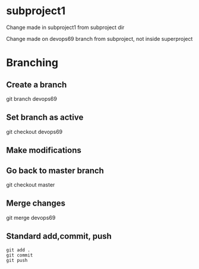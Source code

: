 # subproject1
Change made in subproject1 from subproject dir

Change made on devops69 branch from subproject, not inside superproject

# Branching 

## Create a branch
git branch devops69

## Set branch as active
git checkout devops69

## Make modifications


## Go back to master branch
git checkout master

## Merge changes
git merge devops69

## Standard add,commit, push 
```commandline
git add .
git commit
git push
```
